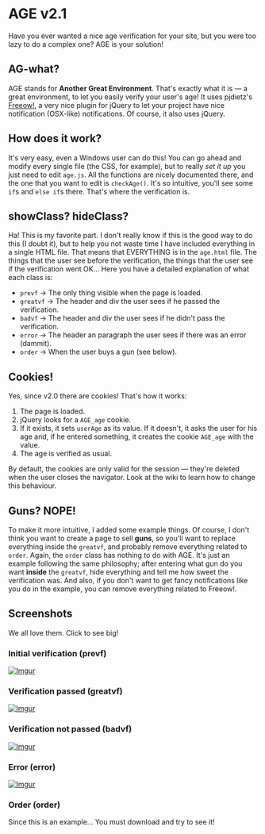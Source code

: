 AGE v2.1
==========

Have you ever wanted a nice age verification for your site, but you were too lazy to do a complex one?
AGE is your solution!

AG-what?
----
AGE stands for **Another Great Environment**. That's exactly what it is — a great environment, to let you easily verify your user's age!
It uses pjdietz's [Freeow!](http://pjdietz.com/jquery-plugins/freeow/), a very nice plugin for jQuery to let your project have nice notification (OSX-like) notifications. Of course, it also uses jQuery.

How does it work?
----
It's very easy, even a Windows user can do this! 
You can go ahead and modify every single file (the CSS, for example), but to really *set it up* you just need to edit `age.js`. All the functions are nicely documented there, and the one that you want to edit is `checkAge()`. It's so intuitive, you'll see some `if`s and `else if`s there. That's where the verification is.

showClass? hideClass?
----
Ha! This is my favorite part. I don't really know if this is the good way to do this (I doubt it), but to help you not waste time I have included everything in a single HTML file.
That means that EVERYTHING is in the `age.html` file. The things that the user see before the verification, the things that the user see if the verification went OK... 
Here you have a detailed explanation of what each class is:
- `prevf` → The only thing visible when the page is loaded.
- `greatvf` → The header and div the user sees if he passed the verification.
- `badvf` → The header and div the user sees if he didn't pass the verification.
- `error` → The header an paragraph the user sees if there was an error (dammit).
- `order` → When the user buys a gun (see below).

Cookies!
----
Yes, since v2.0 there are cookies! That's how it works:

1. The page is loaded. 
2. jQuery looks for a `AGE_age` cookie.
3. If it exists, it sets `userAge` as its value. If it doesn't, it asks the user for his age and, if he entered something, it creates the cookie `AGE_age` with the value.
4. The age is verified as usual.

By default, the cookies are only valid for the session — they're deleted when the user closes the navigator. Look at the wiki to learn how to change this behaviour.

Guns? NOPE!
----
To make it more intuitive, I added some example things. Of course, I don't think you want to create a page to sell **guns**, so you'll want to replace everything inside the `greatvf`, and probably remove everything related to `order`. 
Again, the `order` class has nothing to do with AGE. It's just an example following the same philosophy; after entering what gun do you want **inside** the `greatvf`, hide everything and tell me how sweet the verification was.
And also, if you don't want to get fancy notifications like you do in the example, you can remove everything related to Freeow!.

Screenshots
----
We all love them. Click to see big!

### Initial verification (prevf) ###
[![Imgur](http://i.imgur.com/36tKlSPl.png)](http://i.imgur.com/36tKlSP.png)

### Verification passed (greatvf) ###
[![Imgur](http://i.imgur.com/uYe2BN6l.png)](http://i.imgur.com/uYe2BN6.png)

### Verification not passed (badvf) ###
[![Imgur](http://i.imgur.com/jCODOVGl.png)](http://i.imgur.com/jCODOVG.png)

### Error (error) ###
[![Imgur](http://i.imgur.com/vLtvsajl.png)](http://i.imgur.com/vLtvsaj.png)

### Order (order) ###
Since this is an example... You must download and try to see it!
